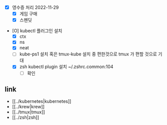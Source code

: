 - [X] 영수증 처리 2022-11-29
  - [X] 게임 구매
  - [X] 스펜딧
- [O] kubectl 플러그인 설치
  - [X] ctx
  - [X] ns
  - [X] neat
  - [ ] kube-ps1 설치 혹은 tmux-kube 설치 중 편한것으로 tmux 가 편할 것으로 기대
  - [X] zsh kubectl plugin 설치 ~/.zshrc.common:104
    - [ ] 확인

## link
- [[../kubernetes|kubernetes]]
- [[../krew|krew]]
- [[../tmux|tmux]]
- [[../zsh|zsh]]

